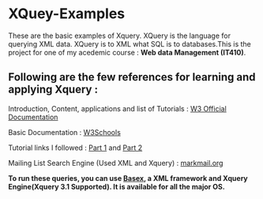 # XQuey-Examples

These are the basic examples of Xquery. XQuery is the language for querying XML data. XQuery is to XML what SQL is to databases.This is the project for one of my acedemic course : <b>Web data Management (IT410)</b>.

<h2>Following are the few references for learning and applying Xquery : </h2>

Introduction, Content, applications and list of Tutorials : <a href="https://www.w3.org/XML/Query/" target="_blank">W3 Official Documentation</a>

Basic Documentation : <a href="https://www.w3schools.com/xml/xquery_intro.asp" target="_blank">W3Schools</a>

Tutorial links I followed : <a href="http://www.stylusstudio.com/xquery-primer.html" target="_blank">Part 1</a> and <a href="http://www.stylusstudio.com/xquery-flwor.html">Part 2</a>

Mailing List Search Engine (Used XML and Xquery) : <a href="https://markmail.org" target="_blank">markmail.org</a>

<b>To run these queries, you can use <a href="http://basex.org/" target="_blank">Basex</a>, a XML framework and Xquery Engine(Xquery 3.1 Supported). It is available for all the major OS.</b>
